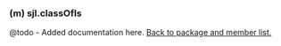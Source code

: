 ### (m) sjl.classOfIs
@todo - Added documentation here.
[Back to package and member list.](#packages-and-members)
